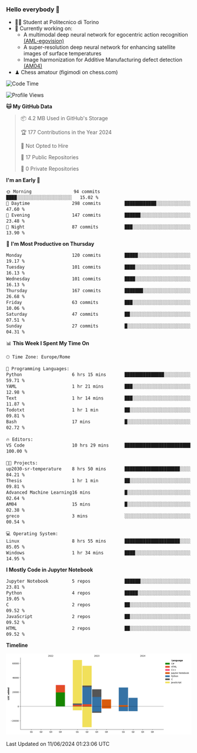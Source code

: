 ### Hello everybody 👋
- 🧑‍🎓 Student at Politecnico di Torino
- 🤖 Currently working on:
  - A multimodal deep neural network for egocentric action recognition [(AML-egovision)](https://github.com/figimodi/AML-egovision)
  - A super-resolution deep neural network for enhancing satellite images of surface temperatures
  - Image harmonization for Additive Manufacturing defect detection [(AM04)](https://github.com/figimodi/AM04)
- ♟ Chess amatour (figimodi on chess.com)

<!--
[![Figimodi's GitHub stats](https://github-readme-stats.vercel.app/api?username=figimodi&rank_icon=github&show_icons=true&include_all_commits=true)](https://github.com/figimodi/github-readme-stats)

![Top Langs](https://github-readme-stats.vercel.app/api/top-langs/?username=figimodi&layout=compact&)

[![Figimodi's WakaTime stats](https://github-readme-stats.vercel.app/api/wakatime?username=figimodi)](https://github.com/figimodi/github-readme-stats)
-->

<!--START_SECTION:waka-->
![Code Time](http://img.shields.io/badge/Code%20Time-163%20hrs%207%20mins-blue)

![Profile Views](http://img.shields.io/badge/Profile%20Views-0-blue)

**🐱 My GitHub Data** 

> 📦 4.2 MB Used in GitHub's Storage 
 > 
> 🏆 177 Contributions in the Year 2024
 > 
> 🚫 Not Opted to Hire
 > 
> 📜 17 Public Repositories 
 > 
> 🔑 0 Private Repositories 
 > 
**I'm an Early 🐤** 

```text
🌞 Morning                94 commits          ████░░░░░░░░░░░░░░░░░░░░░   15.02 % 
🌆 Daytime                298 commits         ████████████░░░░░░░░░░░░░   47.60 % 
🌃 Evening                147 commits         ██████░░░░░░░░░░░░░░░░░░░   23.48 % 
🌙 Night                  87 commits          ███░░░░░░░░░░░░░░░░░░░░░░   13.90 % 
```
📅 **I'm Most Productive on Thursday** 

```text
Monday                   120 commits         █████░░░░░░░░░░░░░░░░░░░░   19.17 % 
Tuesday                  101 commits         ████░░░░░░░░░░░░░░░░░░░░░   16.13 % 
Wednesday                101 commits         ████░░░░░░░░░░░░░░░░░░░░░   16.13 % 
Thursday                 167 commits         ███████░░░░░░░░░░░░░░░░░░   26.68 % 
Friday                   63 commits          ███░░░░░░░░░░░░░░░░░░░░░░   10.06 % 
Saturday                 47 commits          ██░░░░░░░░░░░░░░░░░░░░░░░   07.51 % 
Sunday                   27 commits          █░░░░░░░░░░░░░░░░░░░░░░░░   04.31 % 
```


📊 **This Week I Spent My Time On** 

```text
🕑︎ Time Zone: Europe/Rome

💬 Programming Languages: 
Python                   6 hrs 15 mins       ███████████████░░░░░░░░░░   59.71 % 
YAML                     1 hr 21 mins        ███░░░░░░░░░░░░░░░░░░░░░░   12.98 % 
Text                     1 hr 14 mins        ███░░░░░░░░░░░░░░░░░░░░░░   11.87 % 
Todotxt                  1 hr 1 min          ██░░░░░░░░░░░░░░░░░░░░░░░   09.81 % 
Bash                     17 mins             █░░░░░░░░░░░░░░░░░░░░░░░░   02.72 % 

🔥 Editors: 
VS Code                  10 hrs 29 mins      █████████████████████████   100.00 % 

🐱‍💻 Projects: 
up2030-sr-temperature    8 hrs 50 mins       █████████████████████░░░░   84.21 % 
Thesis                   1 hr 1 min          ██░░░░░░░░░░░░░░░░░░░░░░░   09.81 % 
Advanced Machine Learning16 mins             █░░░░░░░░░░░░░░░░░░░░░░░░   02.64 % 
AM04                     15 mins             █░░░░░░░░░░░░░░░░░░░░░░░░   02.38 % 
greco                    3 mins              ░░░░░░░░░░░░░░░░░░░░░░░░░   00.54 % 

💻 Operating System: 
Linux                    8 hrs 55 mins       █████████████████████░░░░   85.05 % 
Windows                  1 hr 34 mins        ████░░░░░░░░░░░░░░░░░░░░░   14.95 % 
```

**I Mostly Code in Jupyter Notebook** 

```text
Jupyter Notebook         5 repos             ██████░░░░░░░░░░░░░░░░░░░   23.81 % 
Python                   4 repos             █████░░░░░░░░░░░░░░░░░░░░   19.05 % 
C                        2 repos             ██░░░░░░░░░░░░░░░░░░░░░░░   09.52 % 
JavaScript               2 repos             ██░░░░░░░░░░░░░░░░░░░░░░░   09.52 % 
HTML                     2 repos             ██░░░░░░░░░░░░░░░░░░░░░░░   09.52 % 
```



**Timeline**

![Lines of Code chart](https://raw.githubusercontent.com/figimodi/figimodi/main/assets/bar_graph.png)


 Last Updated on 11/06/2024 01:23:06 UTC
<!--END_SECTION:waka-->

<!--
**figimodi/figimodi** is a ✨ _special_ ✨ repository because its `README.md` (this file) appears on your GitHub profile.

Here are some ideas to get you started:

- 🔭 I’m currently working on ...
- 🌱 I’m currently learning ...
- 👯 I’m looking to collaborate on ...
- 🤔 I’m looking for help with ...
- 💬 Ask me about ...
- 📫 How to reach me: ...
- 😄 Pronouns: ...
- ⚡ Fun fact: ...
-->
